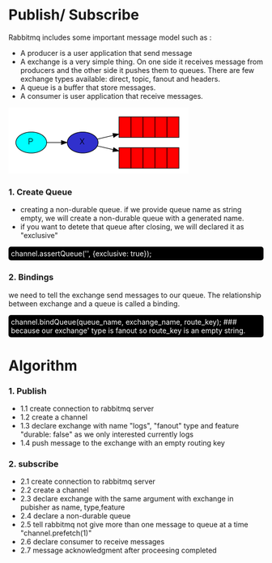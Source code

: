 # Publish/ Subscribe
Rabbitmq includes some important message model such as :
- A producer is a user application that send message
- A exchange is a very simple thing. On one side it receives message from producers and the other side it pushes them to queues. There are few exchange types available: direct, topic, fanout and headers.
- A queue is a buffer that store messages.
- A consumer is user application that receive messages.

<img src="../imgs/publish_subscribe_diagram.png">

### 1. Create Queue
- creating a non-durable queue. if we provide queue name as string empty, we will create a non-durable queue with a generated name.
- if you want to detete that queue after closing, we will declared it as "exclusive"
<p style="padding:5px; color:white;background-color:black; border-radius:5px">channel.assertQueue('', {exclusive: true});</p>
  
### 2. Bindings 
we need to tell the exchange send messages to our queue. The relationship between exchange and a queue is called a binding.
<p style="padding:5px; color:white;background-color:black; border-radius:5px">channel.bindQueue(queue_name, exchange_name, route_key);
### because our exchange' type is fanout so  route_key is an empty string.
</p>

# Algorithm
### 1. Publish
  - 1.1 create connection to rabbitmq server 
  - 1.2 create a channel
  - 1.3 declare exchange with name "logs", "fanout" type and feature "durable: false" as we only interested currently logs 
  - 1.4 push message to the exchange with an empty routing key

### 2. subscribe
  - 2.1 create connection to rabbitmq server 
  - 2.2 create a channel
  - 2.3 declare exchange with the same argument with exchange in pubisher as name, type,feature
  - 2.4 declare a non-durable queue
  - 2.5 tell rabbitmq not give more than one message to queue at a time "channel.prefetch(1)"
  - 2.6 declare consumer to receive messages
  - 2.7 message acknowledgment after proceesing completed 